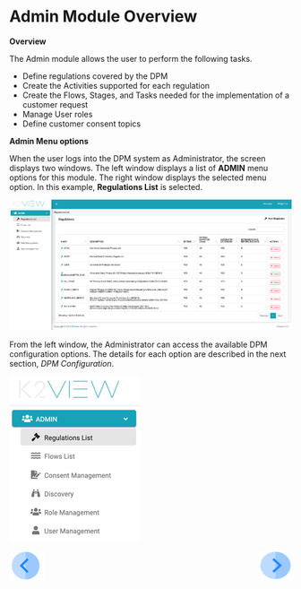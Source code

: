 

# Admin Module Overview

**Overview**

The Admin module allows the user to perform the following tasks.
- Define regulations covered by the DPM
- Create the Activities supported for each regulation 
- Create the Flows, Stages, and Tasks needed for the implementation of a customer request 
- Manage User roles
- Define customer consent topics

**Admin Menu options**

When the user logs into the DPM system as Administrator, the screen displays two windows. The left window displays a list of <b>ADMIN</b> menu options for this module. The right window displays the selected menu option. In this example, <b>Regulations List</b> is selected.

![image](/articles/DPM/images/figure_2_admin_module.png)                           



From the left window, the Administrator can access the available DPM configuration options. The details for each option are described in the next section, <i>DPM Configuration</i>.



![image](/articles/DPM/images/figure_3_admin_menu.png)





[![Previous](/articles/DPM/images/Previous.png)](/articles/DPM/02_Admin_Module/README.md)[<img align="right" width="60" height="54" src="/articles/DPM/images/Next.png">](/articles/DPM/02_Admin_Module/02_DPM_Configuration.md)
